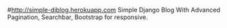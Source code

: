 #http://simple-djblog.herokuapp.com
Simple Django Blog With Advanced Pagination, Searchbar, Bootstrap for responsive.